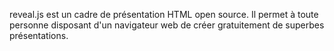reveal.js est un cadre de présentation HTML open source. Il permet à toute personne disposant d'un navigateur web de créer gratuitement de superbes présentations.
